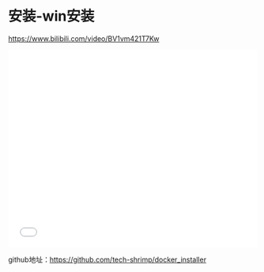 # 安装-win安装


https://www.bilibili.com/video/BV1vm421T7Kw

<style>
#appid {
    width: 100%;
    height: 400px;
}
#appid iframe {
    vertical-align: bottom;
    width: 100%;
    height: 100%;
}
</style>
<div id="appid">
<iframe src="//player.bilibili.com/player.html?isOutside=true&aid=1605087845&bvid=BV1vm421T7Kw&cid=1597378318&p=1" scrolling="no" border="0" frameborder="no" framespacing="0" allowfullscreen="true"></iframe>
</div>


github地址：https://github.com/tech-shrimp/docker_installer